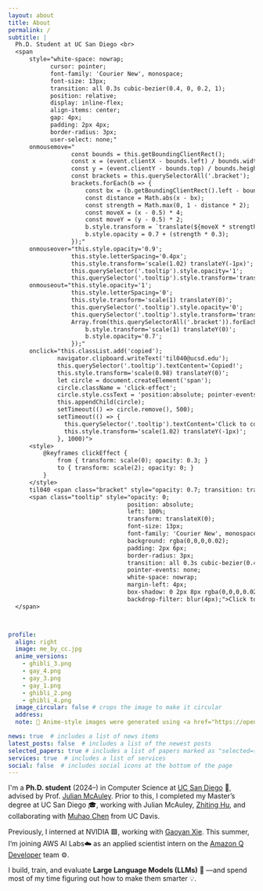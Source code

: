 ```yaml
---
layout: about
title: About
permalink: /
subtitle: |
  Ph.D. Student at UC San Diego <br>
  <span 
      style="white-space: nowrap; 
            cursor: pointer;
            font-family: 'Courier New', monospace;
            font-size: 13px;
            transition: all 0.3s cubic-bezier(0.4, 0, 0.2, 1);
            position: relative;
            display: inline-flex;
            align-items: center;
            gap: 4px;
            padding: 2px 4px;
            border-radius: 3px;
            user-select: none;"
      onmousemove="
                  const bounds = this.getBoundingClientRect();
                  const x = (event.clientX - bounds.left) / bounds.width;
                  const y = (event.clientY - bounds.top) / bounds.height;
                  const brackets = this.querySelectorAll('.bracket');
                  brackets.forEach(b => {
                      const bx = (b.getBoundingClientRect().left - bounds.left) / bounds.width;
                      const distance = Math.abs(x - bx);
                      const strength = Math.max(0, 1 - distance * 2);
                      const moveX = (x - 0.5) * 4;
                      const moveY = (y - 0.5) * 2;
                      b.style.transform = `translate(${moveX * strength}px, ${moveY * strength}px) scale(${1 + strength * 0.1})`;
                      b.style.opacity = 0.7 + (strength * 0.3);
                  });"
      onmouseover="this.style.opacity='0.9'; 
                  this.style.letterSpacing='0.4px';
                  this.style.transform='scale(1.02) translateY(-1px)';
                  this.querySelector('.tooltip').style.opacity='1';
                  this.querySelector('.tooltip').style.transform='translateX(8px)';" 
      onmouseout="this.style.opacity='1'; 
                  this.style.letterSpacing='0';
                  this.style.transform='scale(1) translateY(0)';
                  this.querySelector('.tooltip').style.opacity='0';
                  this.querySelector('.tooltip').style.transform='translateX(0)';
                  Array.from(this.querySelectorAll('.bracket')).forEach(b => {
                      b.style.transform='scale(1) translateY(0)';
                      b.style.opacity='0.7';
                  });"
      onclick="this.classList.add('copied');
              navigator.clipboard.writeText('til040@ucsd.edu');
              this.querySelector('.tooltip').textContent='Copied!';
              this.style.transform='scale(0.98) translateY(0)';
              let circle = document.createElement('span');
              circle.className = 'click-effect';
              circle.style.cssText = 'position:absolute; pointer-events:none; background:rgba(0,0,0,0.05); border-radius:50%; transform:scale(0); animation:clickEffect 0.5s ease-out; width:100%; height:100%; left:0; top:0;';
              this.appendChild(circle);
              setTimeout(() => circle.remove(), 500);
              setTimeout(() => {
                this.querySelector('.tooltip').textContent='Click to copy';
                this.style.transform='scale(1.02) translateY(-1px)';
              }, 1000)">
      <style>
          @keyframes clickEffect {
              from { transform: scale(0); opacity: 0.3; }
              to { transform: scale(2); opacity: 0; }
          }
      </style>
      til040 <span class="bracket" style="opacity: 0.7; transition: transform 0.2s ease-out, opacity 0.2s ease"><span style="opacity: 0.9">🌀</span></span> ucsd <span class="bracket" style="opacity: 0.7; transition: transform 0.2s ease-out, opacity 0.2s ease"><span style="opacity: 0.9">✨</span></span> edu
      <span class="tooltip" style="opacity: 0;
                                  position: absolute;
                                  left: 100%;
                                  transform: translateX(0);
                                  font-size: 13px;
                                  font-family: 'Courier New', monospace;
                                  background: rgba(0,0,0,0.02);
                                  padding: 2px 6px;
                                  border-radius: 3px;
                                  transition: all 0.3s cubic-bezier(0.4, 0, 0.2, 1);
                                  pointer-events: none;
                                  white-space: nowrap;
                                  margin-left: 4px;
                                  box-shadow: 0 2px 8px rgba(0,0,0,0.02);
                                  backdrop-filter: blur(4px);">Click to copy</span>
  </span>



profile:
  align: right
  image: me_by_cc.jpg
  anime_versions:
    - ghibli_3.png
    - gay_4.png
    - gay_3.png
    - gay_1.png
    - ghibli_2.png
    - ghibli_4.png
  image_circular: false # crops the image to make it circular
  address:
  note: 🎨 Anime-style images were generated using <a href="https://openai.com/index/introducing-4o-image-generation/">GPT-4o</a>.

news: true  # includes a list of news items
latest_posts: false  # includes a list of the newest posts
selected_papers: true # includes a list of papers marked as "selected={true}"
services: true  # includes a list of services
social: false  # includes social icons at the bottom of the page
---
```


I'm a **Ph.D. student** (2024–) in Computer Science at [UC San Diego](https://ucsd.edu) 🔱, advised by Prof. [Julian McAuley](https://cseweb.ucsd.edu/~jmcauley/). Prior to this, I completed my Master’s degree at UC San Diego 🎓, working with Julian McAuley, [Zhiting Hu](http://zhiting.ucsd.edu/index.html), and collaborating with [Muhao Chen](https://muhaochen.github.io/) from UC Davis.

Previously, I interned at NVIDIA 🟩, working with [Gaoyan Xie](https://www.linkedin.com/in/gaoyan-xie-b2170517/). This summer, I’m joining AWS AI Labs☁️ as an applied scientist intern on the [Amazon Q Developer](https://aws.amazon.com/q/developer/) team ⚙️.

I build, train, and evaluate **Large Language Models (LLMs)** 🧠 —and spend most of my time figuring out how to make them smarter 💡.